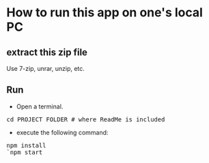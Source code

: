 # How to run this app on one's local PC

## extract this zip file

Use 7-zip, unrar, unzip, etc.

## Run
- Open a terminal.

<pre>cd PROJECT_FOLDER # where ReadMe is included</pre>

- execute the following command:

<pre>npm install
`npm start</pre>
